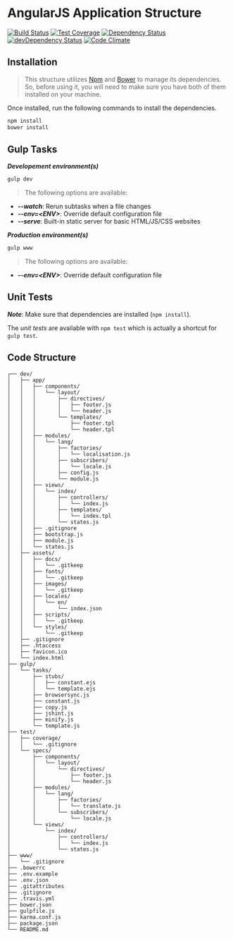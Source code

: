 # AngularJS Application Structure
[![Build Status](https://travis-ci.org/kevinsimard/angular-app.svg)](https://travis-ci.org/kevinsimard/angular-app)
[![Test Coverage](https://codeclimate.com/github/kevinsimard/angular-app/badges/coverage.svg)](https://codeclimate.com/github/kevinsimard/angular-app/coverage)
[![Dependency Status](https://david-dm.org/kevinsimard/angular-app.svg)](https://david-dm.org/kevinsimard/angular-app)
[![devDependency Status](https://david-dm.org/kevinsimard/angular-app/dev-status.svg)](https://david-dm.org/kevinsimard/angular-app#info=devDependencies)
[![Code Climate](https://codeclimate.com/github/kevinsimard/angular-app/badges/gpa.svg)](https://codeclimate.com/github/kevinsimard/angular-app)

## Installation
> This structure utilizes [Npm](https://docs.npmjs.com/getting-started/installing-node) and [Bower](http://bower.io/#install-bower) to manage its dependencies. So, before using it, you will need to make sure you have both of them installed on your machine.

Once installed, run the following commands to install the dependencies.
```bash
npm install
bower install
```

## Gulp Tasks
**_Developement environment(s)_**
```bash
gulp dev
```
> The following options are available:
* **_--watch_**: Rerun subtasks when a file changes
* **_--env=\<ENV>_**: Override default configuration file
* **_--serve_**: Built-in static server for basic HTML/JS/CSS websites

**_Production environment(s)_**
```bash
gulp www
```

> The following options are available:
* **_--env=\<ENV>_**: Override default configuration file

## Unit Tests
**_Note_**: Make sure that dependencies are installed (`npm install`).

The *unit tests* are available with `npm test` which is actually a shortcut for `gulp test`.

## Code Structure
    ┌── dev/
    │   ├── app/
    │   │   ├── components/
    │   │   │   └── layout/
    │   │   │       ├── directives/
    │   │   │       │   ├── footer.js
    │   │   │       │   └── header.js
    │   │   │       └── templates/
    │   │   │           ├── footer.tpl
    │   │   │           └── header.tpl
    │   │   ├── modules/
    │   │   │   └── lang/
    │   │   │       ├── factories/
    │   │   │       │   └── localisation.js
    │   │   │       ├── subscribers/
    │   │   │       │   └── locale.js
    │   │   │       ├── config.js
    │   │   │       └── module.js
    │   │   ├── views/
    │   │   │   └── index/
    │   │   │       ├── controllers/
    │   │   │       │   └── index.js
    │   │   │       ├── templates/
    │   │   │       │   └── index.tpl
    │   │   │       └── states.js
    │   │   ├── .gitignore
    │   │   ├── bootstrap.js
    │   │   ├── module.js
    │   │   └── states.js
    │   ├── assets/
    │   │   ├── docs/
    │   │   │   └── .gitkeep
    │   │   ├── fonts/
    │   │   │   └── .gitkeep
    │   │   ├── images/
    │   │   │   └── .gitkeep
    │   │   ├── locales/
    │   │   │   └── en/
    │   │   │       └── index.json
    │   │   ├── scripts/
    │   │   │   └── .gitkeep
    │   │   └── styles/
    │   │       └── .gitkeep
    │   ├── .gitignore
    │   ├── .htaccess
    │   ├── favicon.ico
    │   └── index.html
    ├── gulp/
    │   └── tasks/
    │       ├── stubs/
    │       │   ├── constant.ejs
    │       │   └── template.ejs
    │       ├── browsersync.js
    │       ├── constant.js
    │       ├── copy.js
    │       ├── jshint.js
    │       ├── minify.js
    │       └── template.js
    ├── test/
    │   ├── coverage/
    │   │   └── .gitignore
    │   └── specs/
    │       ├── components/
    │       │   └── layout/
    │       │       └── directives/
    │       │           ├── footer.js
    │       │           └── header.js
    │       ├── modules/
    │       │   └── lang/
    │       │       ├── factories/
    │       │       │   └── translate.js
    │       │       └── subscribers/
    │       │           └── locale.js
    │       └── views/
    │           └── index/
    │               ├── controllers/
    │               │   └── index.js
    │               └── states.js
    ├── www/
    │   └── .gitignore
    ├── .bowerrc
    ├── .env.example
    ├── .env.json
    ├── .gitattributes
    ├── .gitignore
    ├── .travis.yml
    ├── bower.json
    ├── gulpfile.js
    ├── karma.conf.js
    ├── package.json
    └── README.md
